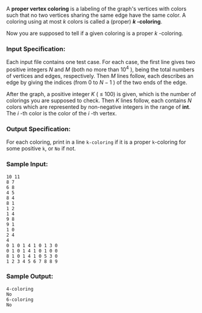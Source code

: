 <!-- Title
Vertex Coloring (25)
-->
A **proper vertex coloring** is a labeling of the graph's vertices with colors
such that no two vertices sharing the same edge have the same color. A
coloring using at most $k$ colors is called a (proper) **$k$ -coloring**.

Now you are supposed to tell if a given coloring is a proper $k$ -coloring.

### Input Specification:

Each input file contains one test case. For each case, the first line gives
two positive integers $N$ and $M$ (both no more than $10^4$ ), being the total
numbers of vertices and edges, respectively. Then $M$ lines follow, each
describes an edge by giving the indices (from 0 to $N-1$ ) of the two ends of
the edge.

After the graph, a positive integer $K$ ( $\le$ 100) is given, which is the
number of colorings you are supposed to check. Then $K$ lines follow, each
contains $N$ colors which are represented by non-negative integers in the
range of **int**. The $i$ -th color is the color of the $i$ -th vertex.

### Output Specification:

For each coloring, print in a line `k-coloring` if it is a proper `k`-coloring
for some positive `k`, or `No` if not.

### Sample Input:

    
    
    10 11
    8 7
    6 8
    4 5
    8 4
    8 1
    1 2
    1 4
    9 8
    9 1
    1 0
    2 4
    4
    0 1 0 1 4 1 0 1 3 0
    0 1 0 1 4 1 0 1 0 0
    8 1 0 1 4 1 0 5 3 0
    1 2 3 4 5 6 7 8 8 9

### Sample Output:

    
    
    4-coloring
    No
    6-coloring
    No

